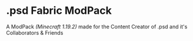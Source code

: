 # .psd Fabric ModPack
 A ModPack *(Minecraft 1.19.2)* made for the Content Creator of .psd and it's Collaborators & Friends